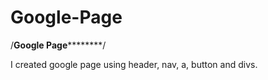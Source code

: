 # Google-Page

/**********Google Page******************/

I created google page using header, nav, a, button and divs.
